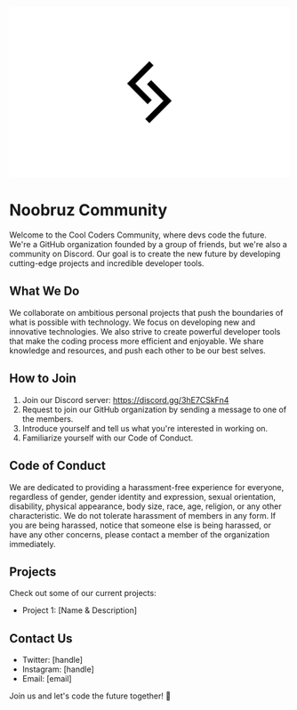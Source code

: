 ![Noobruz Logo](./images/Noobruz.png)

# Noobruz Community
Welcome to the Cool Coders Community, where devs code the future. We're a GitHub organization founded by a group of friends, but we're also a community on Discord. Our goal is to create the new future by developing cutting-edge projects and incredible developer tools.

## What We Do
We collaborate on ambitious personal projects that push the boundaries of what is possible with technology. We focus on developing new and innovative technologies. We also strive to create powerful developer tools that make the coding process more efficient and enjoyable. We share knowledge and resources, and push each other to be our best selves.

## How to Join
1. Join our Discord server: https://discord.gg/3hE7CSkFn4
2. Request to join our GitHub organization by sending a message to one of the members.
3. Introduce yourself and tell us what you're interested in working on.
4. Familiarize yourself with our Code of Conduct.

## Code of Conduct
We are dedicated to providing a harassment-free experience for everyone, regardless of gender, gender identity and expression, sexual orientation, disability, physical appearance, body size, race, age, religion, or any other characteristic. We do not tolerate harassment of members in any form. If you are being harassed, notice that someone else is being harassed, or have any other concerns, please contact a member of the organization immediately.

## Projects
Check out some of our current projects:
* Project 1: [Name & Description]

## Contact Us
* Twitter: [handle]
* Instagram: [handle]
* Email: [email]

Join us and let's code the future together! 🚀
